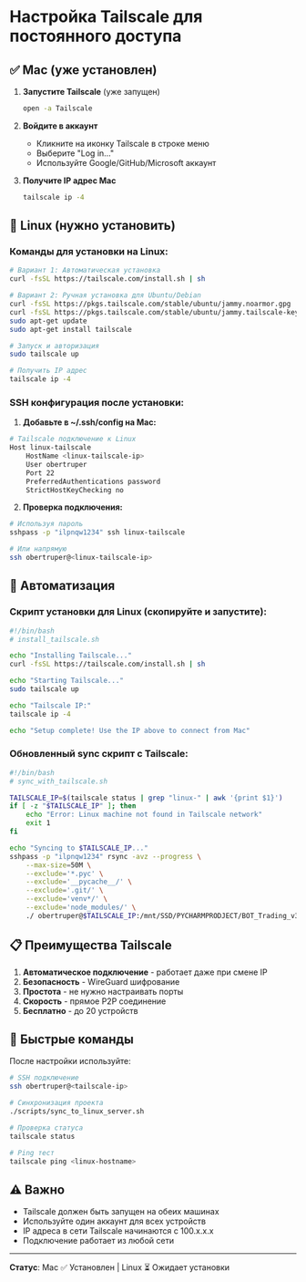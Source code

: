 # Настройка Tailscale для постоянного доступа

## ✅ Mac (уже установлен)

1. **Запустите Tailscale** (уже запущен)
   ```bash
   open -a Tailscale
   ```

2. **Войдите в аккаунт**
   - Кликните на иконку Tailscale в строке меню
   - Выберите "Log in..."
   - Используйте Google/GitHub/Microsoft аккаунт

3. **Получите IP адрес Mac**
   ```bash
   tailscale ip -4
   ```

## 🐧 Linux (нужно установить)

### Команды для установки на Linux:
```bash
# Вариант 1: Автоматическая установка
curl -fsSL https://tailscale.com/install.sh | sh

# Вариант 2: Ручная установка для Ubuntu/Debian
curl -fsSL https://pkgs.tailscale.com/stable/ubuntu/jammy.noarmor.gpg | sudo tee /usr/share/keyrings/tailscale-archive-keyring.gpg >/dev/null
curl -fsSL https://pkgs.tailscale.com/stable/ubuntu/jammy.tailscale-keyring.list | sudo tee /etc/apt/sources.list.d/tailscale.list
sudo apt-get update
sudo apt-get install tailscale

# Запуск и авторизация
sudo tailscale up

# Получить IP адрес
tailscale ip -4
```

### SSH конфигурация после установки:

1. **Добавьте в ~/.ssh/config на Mac:**
```bash
# Tailscale подключение к Linux
Host linux-tailscale
    HostName <linux-tailscale-ip>
    User obertruper
    Port 22
    PreferredAuthentications password
    StrictHostKeyChecking no
```

2. **Проверка подключения:**
```bash
# Используя пароль
sshpass -p "ilpnqw1234" ssh linux-tailscale

# Или напрямую
ssh obertruper@<linux-tailscale-ip>
```

## 🔧 Автоматизация

### Скрипт установки для Linux (скопируйте и запустите):
```bash
#!/bin/bash
# install_tailscale.sh

echo "Installing Tailscale..."
curl -fsSL https://tailscale.com/install.sh | sh

echo "Starting Tailscale..."
sudo tailscale up

echo "Tailscale IP:"
tailscale ip -4

echo "Setup complete! Use the IP above to connect from Mac"
```

### Обновленный sync скрипт с Tailscale:
```bash
#!/bin/bash
# sync_with_tailscale.sh

TAILSCALE_IP=$(tailscale status | grep "linux-" | awk '{print $1}')
if [ -z "$TAILSCALE_IP" ]; then
    echo "Error: Linux machine not found in Tailscale network"
    exit 1
fi

echo "Syncing to $TAILSCALE_IP..."
sshpass -p "ilpnqw1234" rsync -avz --progress \
    --max-size=50M \
    --exclude='*.pyc' \
    --exclude='__pycache__/' \
    --exclude='.git/' \
    --exclude='venv*/' \
    --exclude='node_modules/' \
    ./ obertruper@$TAILSCALE_IP:/mnt/SSD/PYCHARMPRODJECT/BOT_Trading_v3/
```

## 📋 Преимущества Tailscale

1. **Автоматическое подключение** - работает даже при смене IP
2. **Безопасность** - WireGuard шифрование
3. **Простота** - не нужно настраивать порты
4. **Скорость** - прямое P2P соединение
5. **Бесплатно** - до 20 устройств

## 🚀 Быстрые команды

После настройки используйте:
```bash
# SSH подключение
ssh obertruper@<tailscale-ip>

# Синхронизация проекта
./scripts/sync_to_linux_server.sh

# Проверка статуса
tailscale status

# Ping тест
tailscale ping <linux-hostname>
```

## ⚠️ Важно

- Tailscale должен быть запущен на обеих машинах
- Используйте один аккаунт для всех устройств
- IP адреса в сети Tailscale начинаются с 100.x.x.x
- Подключение работает из любой сети

---
**Статус**: Mac ✅ Установлен | Linux ⏳ Ожидает установки